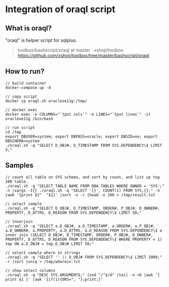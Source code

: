 # Integration of oraql script

## What is oraql?

"oraql" is helper script for sqlplus.

> toolbox/bashscript/oraql at master · xshoji/toolbox  
> https://github.com/xshoji/toolbox/tree/master/bashscript/oraql

## How to run?

```
// build container
docker-compose up -d

// copy script
docker cp oraql.sh oraclexe11g:/tmp/

// docker exec
docker exec -e COLUMNS="`tput cols`" -e LINES="`tput lines`" -it oraclexe11g /bin/bash

// run script
cd /tmp
export DBUSER=system; export DBPASS=oracle; export DBSID=xe; export DBSCHEMA=system
./oraql.sh -q "SELECT D_OBJ#, D_TIMESTAMP FROM SYS.DEPENDENCY\$ LIMIT 5;"
```

## Samples

```
// count all table on SYS schema, and sort by count, and list up top 100 table.
./oraql.sh -q "SELECT TABLE_NAME FROM DBA_TABLES WHERE OWNER = 'SYS';" -n |xargs -I{} ./oraql.sh -q "SELECT '{}', COUNT(1) FROM SYS.{};" -n |awk '{print $2"  "$1}' |sort -n -r |head -n 100 > /tmp/result.txt

// select sample
./oraql.sh -q "SELECT D_OBJ#, D_TIMESTAMP, ORDER#, P_OBJ#, D_OWNER#, PROPERTY, D_ATTRS, D_REASON FROM SYS.DEPENDENCY\$ LIMIT 50;"

// innerjoin
./oraql.sh -q "SELECT a.D_OBJ#, a.D_TIMESTAMP, a.ORDER#, a.P_OBJ#, a.D_OWNER#, a.PROPERTY, a.D_ATTRS, a.D_REASON FROM SYS.DEPENDENCY\$ a inner join (SELECT D_OBJ#, D_TIMESTAMP, ORDER#, P_OBJ#, D_OWNER#, PROPERTY, D_ATTRS, D_REASON FROM SYS.DEPENDENCY\$ WHERE PROPERTY = 1) tmp ON a.D_OBJ# = tmp.D_OBJ# LIMIT 50;"

// select sample where in strings
./oraql.sh -q "SELECT '' || D_OBJ# FROM SYS.DEPENDENCY\$ LIMIT 2000;" -r |sort |uniq > /tmp/wherein.txt

// show select columns
./oraql.sh -q "DESC SYS.ARGUMENT$;" |sed "/^$/d" |tail -n +6 |awk '{ print $1 }' |awk '{if(1){ORS=", "};print;}'
```
